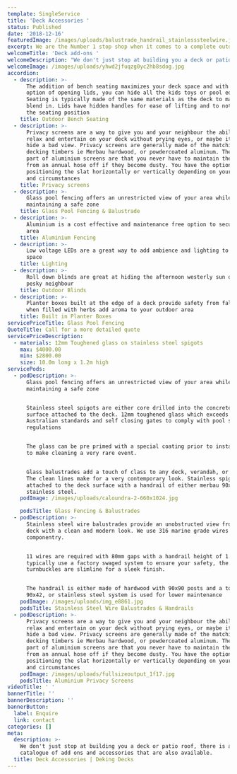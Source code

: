 ```yaml
---
template: SingleService
title: 'Deck Accessories '
status: Published
date: '2018-12-16'
featuredImage: /images/uploads/balustrade_handrail_stainlesssteelwire.jpg
excerpt: We are the Number 1 stop shop when it comes to a complete outdoor makeover
welcomeTitle: 'Deck add-ons '
welcomeDescription: "We don't just stop at building you a deck or patio roof, there is a full catalogue of add ons and accessories that are also available.  •\tBench seating •\tPrivacy screens •\tGlass pool fencing and balustrades •\tAluminium fencing •\tLighting (Low voltage LEDs) •\tBlinds •\tBuilt in planter boxes"
welcomeImage: /images/uploads/yhwd2jfuqzg0yc2hb8sdog.jpg
accordion:
  - description: >-
      The addition of bench seating maximizes your deck space and with the
      option of opening lids, you can hide all the kids toys or pool equipment.
      Seating is typically made of the same materials as the deck to make it
      blend in. Lids have hidden handles for ease of lifting and to not obstruct
      the seating position
    title: Outdoor Bench Seating
  - description: >-
      Privacy screens are a way to give you and your neighbour the ability to
      relax and entertain on your deck without prying eyes, or maybe its just to
      hide a bad view. Privacy screens are generally made of the matching
      decking timbers ie Merbau hardwood, or powdercoated aluminum. The best
      part of aluminium screens are that you never have to maintain them, apart
      from an annual hose off if they become dusty. You have the option of
      positioning the slat horizontally or vertically depending on your taste
      and circumstances
    title: Privacy screens
  - description: >-
      Glass pool fencing offers an unrestricted view of your area while
      maintaining a safe zone
    title: Glass Pool Fencing & Balustrade
  - description: >-
      Aluminium is a cost effective and maintenance free option to secure your
      area
    title: Aluminium Fencing
  - description: >-
      Low voltage LEDs are a great way to add ambience and lighting to a dark
      space
    title: Lighting
  - description: >-
      Roll down blinds are great at hiding the afternoon westerly sun or that
      pesky neighbour
    title: Outdoor Blinds
  - description: >-
      Planter boxes built at the edge of a deck provide safety from falling and
      when filled with herbs add aroma to your outdoor area
    title: Built in Planter Boxes
servicePriceTitle: Glass Pool Fencing
QuoteTitle: Call for a more detailed quote
servicePriceDescription:
  - materials: 12mm Toughened glass on stainless steel spigots
    max: $4000.00
    min: $2800.00
    size: 10.0m long x 1.2m high
servicePods:
  - podDescription: >-
      Glass pool fencing offers an unrestricted view of your area while
      maintaining a safe zone


      Stainless steel spigots are either core drilled into the concrete floor or
      surface attached to the deck. 12mm toughened glass which exceeds
      Australian standards and self closing gates to comply with pool safety
      regulations


      The glass can be pre primed with a special coating prior to installation
      to make cleaning a very rare event.


      Glass balustrades add a touch of class to any deck, verandah, or balcony.
      The clean lines make for a very contemporary look. Stainless spigots
      attached to the deck surface with a handrail of either merbau 90x42mm or
      stainless steel.
    podImage: /images/uploads/caloundra-2-660x1024.jpg

    podsTitle: Glass Fencing & Balustrades
  - podDescription: >-
      Stainless steel wire balustrades provide an unobstructed view from your
      deck with a clean and modern look. We use 316 marine grade wires and
      componentry.


      11 wires are required with 80mm gaps with a handrail height of 1.0m. We
      typically use a factory swaged system to ensure your safety, the
      turnbuckles are slimline for a sleek finish.


      The handrail is either made of hardwood with 90x90 posts and a top rail of
      90x42, or stainless steel system is used for lower maintenance
    podImage: /images/uploads/img_e8861.jpg
    podsTitle: Stainless Steel Wire Balustrades & Handrails
  - podDescription: >-
      Privacy screens are a way to give you and your neighbour the ability to
      relax and entertain on your deck without prying eyes, or maybe its just to
      hide a bad view. Privacy screens are generally made of the matching
      decking timbers ie Merbau hardwood, or powdercoated aluminum. The best
      part of aluminium screens are that you never have to maintain them, apart
      from an annual hose off if they become dusty. You have the option of
      positioning the slat horizontally or vertically depending on your taste
      and circumstances
    podImage: /images/uploads/fullsizeoutput_1f17.jpg
    podsTitle: Aluminium Privacy Screens
videoTitle: ' '
bannerTitle: ''
bannerDescription: ''
bannerButton:
  label: Enquire
  link: contact
categories: []
meta:
  description: >-
    We don't just stop at building you a deck or patio roof, there is a full
    catalogue of add ons and accessories that are also available.
  title: Deck Accessories | Deking Decks
---
```

